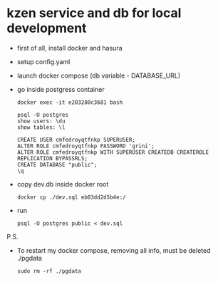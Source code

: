 # kzen service and db for local development

- first of all, install docker and hasura
- setup config.yaml
- launch docker compose (db variable - DATABASE_URL)
- go inside postgress container
    ```
    docker exec -it e203280c3681 bash

    psql -U postgres
    show users: \du
    show tables: \l

    CREATE USER cmfedroyqtfnkp SUPERUSER;
    ALTER ROLE cmfedroyqtfnkp PASSWORD 'grini';
    ALTER ROLE cmfedroyqtfnkp WITH SUPERUSER CREATEDB CREATEROLE REPLICATION BYPASSRLS;
    CREATE DATABASE "public";
    \q
    ```

- copy dev.db inside docker root

    ```
    docker cp ./dev.sql eb03dd2d5b4e:/
    ```

- run 
    ```
    psql -U postgres public < dev.sql
    ```

P.S.

- To restart my docker compose, removing all info, must be deleted ./pgdata
    ```
    sudo rm -rf ./pgdata
    ```
